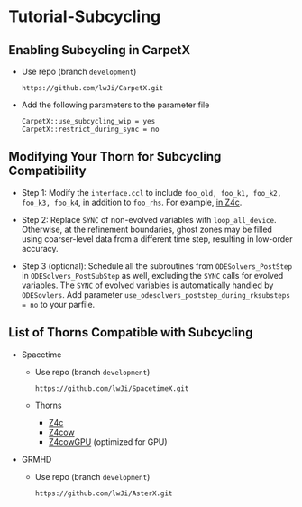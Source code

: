 # Tutorial-Subcycling


## Enabling Subcycling in CarpetX

* Use repo (branch `development`)

    ```
    https://github.com/lwJi/CarpetX.git
    ```

* Add the following parameters to the parameter file

    ```
    CarpetX::use_subcycling_wip = yes
    CarpetX::restrict_during_sync = no
    ```

## Modifying Your Thorn for Subcycling Compatibility

* Step 1: Modify the `interface.ccl` to include `foo_old, foo_k1, foo_k2, foo_k3, foo_k4`,
in addition to `foo_rhs`. For example,
[in Z4c](https://github.com/lwJi/SpacetimeX/blob/baa0b78ae5643a82b7dc31b3e23282538ae157f1/Z4c/interface.ccl#L56).

* Step 2: Replace `SYNC` of non-evolved variables with `loop_all_device`.
Otherwise, at the refinement boundaries, ghost zones may be filled using coarser-level data
from a different time step, resulting in low-order accuracy.

* Step 3 (optional): Schedule all the subroutines from `ODESolvers_PostStep` in `ODESolvers_PostSubStep` as well,
excluding the `SYNC` calls for evolved variables.
The `SYNC` of evolved variables is automatically handled by `ODESovlers`.
Add parameter `use_odesolvers_poststep_during_rksubsteps = no` to your parfile.

## List of Thorns Compatible with Subcycling

* Spacetime

    * Use repo (branch `development`)

        ```
        https://github.com/lwJi/SpacetimeX.git
        ```

    * Thorns

        * [Z4c](https://github.com/lwJi/SpacetimeX/tree/development/Z4c)
        * [Z4cow](https://github.com/lwJi/SpacetimeX/tree/development/Z4cow)
        * [Z4cowGPU](https://github.com/lwJi/SpacetimeX/tree/development/Z4cowGPU) (optimized for GPU)

* GRMHD

    * Use repo (branch `development`)

        ```
        https://github.com/lwJi/AsterX.git
        ```
